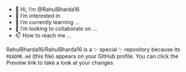 - 👋 Hi, I’m @RahulBharda16
- 👀 I’m interested in 
- 🌱 I’m currently learning ...
- 💞️ I’m looking to collaborate on ...
- 📫 How to reach me ...

RahulBharda16/RahulBharda16 is a ✨ special ✨ repository because its `README.md` (this file) appears on your GitHub profile.
You can click the Preview link to take a look at your changes
